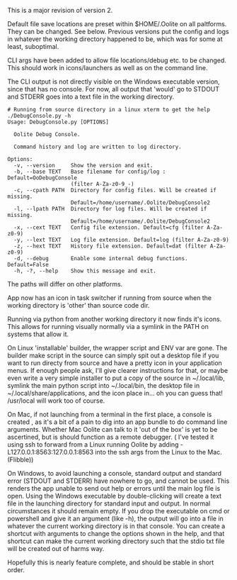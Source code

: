 This is a major revision of version 2.

Default file save locations are preset within $HOME/.Oolite on all paltforms. They can be changed. See below. Previous versions put the config and logs in whatever the working directory happened to be, which was for some at least, suboptimal.

CLI args have been added to allow file locations/debug etc. to be changed. This should work in icons/launchers as well as on the command line.

The CLI output is not directly visible on the Windows executable version, since that has no console. For now, all output that 'would' go to STDOUT and STDERR goes into a text file in the working directory.

```
# Running from source directory in a linux xterm to get the help 
./DebugConsole.py -h
Usage: DebugConsole.py [OPTIONS]

  Oolite Debug Console.

  Command history and log are written to log directory.

Options:
  -v, --version     Show the version and exit.
  -b, --base TEXT   Base filename for config/log :  Default=OoDebugConsole
                    (filter A-Za-z0-9_-)
  -c, --cpath PATH  Directory for config files. Will be created if missing.
                    Default=/home/username/.Oolite/DebugConsole2
  -l, --lpath PATH  Directory for log files. Will be created if missing.
                    Default=/home/username/.Oolite/DebugConsole2
  -x, --cext TEXT   Config file extension. Default=cfg (filter A-Za-z0-9)
  -y, --lext TEXT   Log file extension. Default=log (filter A-Za-z0-9)
  -z, --hext TEXT   History file extension. Default=dat (filter A-Za-z0-9)
  -d, --debug       Enable some internal debug functions. Default=False
  -h, -?, --help    Show this message and exit.
```

The paths will differ on other platforms.

App now has an icon in task switcher if running from source when the working directory is 'other' than source code dir.

Running via python from another working directory it now finds it's icons. This allows for running visually normally via a symlink in the PATH on systems that allow it.

On Linux 'installable' builder, the wrapper script and ENV var are gone. The builder make script in the source can simply spit out a desktop file if you want to run directy from source and have a pretty icon in your application menus. If enough people ask, I'll give clearer instructions for that, or maybe even write a very simple installer to put a copy of the source in ~/.local/lib, symlink the main python script into ~/.local/bin, the desktop file in ~/.local/share/applications, and the icon place in... oh you can guess that! /usr/local will work too of course.

On Mac, if not launching from a terminal in the first place, a console is created , as it's a bit of a pain to dig into an app bundle to do command line arguments. Whether Mac Oolite can talk to it 'out of the box' is yet to be ascertined, but is should function as a remote debugger. ( I've tested it using ssh to forward from a Linux running Oolite by adding -L127.0.0.1:8563:127.0.0.1:8563 into the ssh args from the Linux to the Mac.(Flibble))

On Windows, to avoid launching a console, standard output and standard error (STDOUT and STDERR) have nowhere to go, and cannot be used. This renders the app unable to send out help or errors until the main log file is open. Using the Windows executable by double-clicking will create a text file in the launching directory for standard input and output. In normal circumstances it should remain empty. If you drop the executable on cmd or powershell and give it an argument (like -h), the output will go into a file in whatever the current working directory is in that console. You can create a shortcut with arguments to change the options shown in the help, and that shortcut can make the current working directory such that the stdio txt file will be created out of harms way.


Hopefully this is nearly feature complete, and should be stable in short order.
